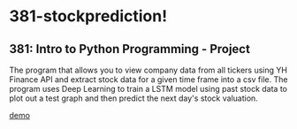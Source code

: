 # 381-stockprediction!
## 381: Intro to Python Programming - Project

The program that allows you to view company data from all tickers using YH Finance API and extract stock data for a given time frame into a csv file. 
The program uses Deep Learning to train a LSTM model using past stock data to plot out a test graph and then predict the next day's stock valuation. 

[demo](https://user-images.githubusercontent.com/54919031/150720312-e7397341-3e08-4b7e-bafa-05cfcabcfcf1.gif)
